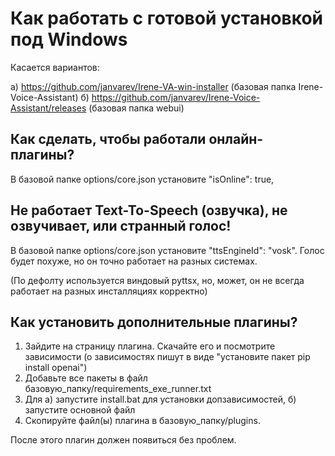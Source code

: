 # Как работать с готовой установкой под Windows 

Касается вариантов:

а) https://github.com/janvarev/Irene-VA-win-installer (базовая папка Irene-Voice-Assistant)
б) https://github.com/janvarev/Irene-Voice-Assistant/releases (базовая папка webui)

## Как сделать, чтобы работали онлайн-плагины?

В базовой папке options/core.json установите "isOnline": true,

## Не работает Text-To-Speech (озвучка), не озвучивает, или странный голос!

В базовой папке options/core.json установите "ttsEngineId": "vosk".
Голос будет похуже, но он точно работает на разных системах.

(По дефолту используется виндовый pyttsx, но, может, он не всегда работает на разных инсталляциях корректно)

## Как установить дополнительные плагины?

1. Зайдите на страницу плагина. Скачайте его и посмотрите зависимости (о зависимостях пишут в виде "установите пакет pip install openai")
2. Добавьте все пакеты в файл базовую_папку/requirements_exe_runner.txt
3. Для а) запустите install.bat для установки допзависимостей, б) запустите основной файл
4. Скопируйте файл(ы) плагина в базовую_папку/plugins.

После этого плагин должен появиться без проблем.